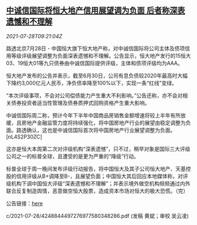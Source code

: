 <!--1627471101000-->
[中诚信国际将恒大地产信用展望调为负面 后者称深表遗憾和不理解](https://cn.reuters.com/article/china-evergrande-rea-aaa-0728-idCNKBS2EY11U)
------

<div><i>2021-07-28T09:21:04Z</i></div><p>路透北京7月28日 - 中国恒大旗下恒大地产称，对中诚信国际将公司主体及债项信用等级评级展望调整为负面深表遗憾和不理解。公告显示，恒大地产发行的15恒大03、19恒大01等九只债券由中诚信国际提供评级，主体和债项评级均为AAA。</p><p>恒大地产发布的公告并表示，截至6月30日，公司有息负债较2020年最高时大幅下降约3,000亿元人民币，净负债率降至100%以下，实现一条“红线”变绿。</p><p>“本次评级事项，不会对公司偿债能力产生重大不利影响。”公告还称，亦不会对相关债券投资者适当性管理及债券质押式回购资格产生重大影响。</p><p>中诚信国际周二称，预计今年下半年中国商品房销售金额增速将较上半年有所放缓，且房地产金融监管力度将持续强化，将中国房地产行业的展望由稳定调整为负面。路透确认，这也是中诚信国际首次将中国房地产行业展望调整为负面。[nL4S2P30ZC]</p><p>这亦是恒大本周第二次对评级机构“深表遗憾”，只不过，稍早对象是国际三大评级公司之一的标普全球，且遭受的是更为严重的“降级”行动。</p><p>标普全球于周一晚间发布评级行动报告，将中国恒大及其子公司恒大地产、天基控股的信用评级从B+调降至B-，且展望负面；中国恒大其后回应本地媒体称，对评级机构下调中国恒大评级“深表遗憾和不理解”；并表示境外做空机构频频通过内外联合反复制造舆情，恶意做空恒大股票，造成资本市场对恒大的极大恐慌。（完）</p><p>公告链接：<a href="http://www.sse.com.cn/disclosure/bond/announcement/company/">here</a></p><p>c/2021-07-28/4248844497276977580348286.pdf (发稿 黄斌；审校 吴云凌)</p>
